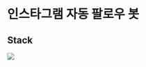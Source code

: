 # 인스타그램 자동 팔로우 봇

## Stack
<img src="https://img.shields.io/badge/Selenium-43B02A?style=for-the-badge&logo=java&logoColor=white">
